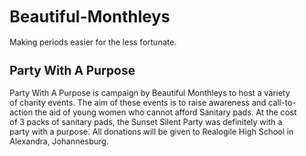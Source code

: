 # Beautiful-Monthleys

Making periods easier for the less fortunate.

## Party With A Purpose

Party With A Purpose is campaign by Beautiful Monthleys to host a variety of charity events. The aim of these events is to raise awareness and call-to-action the aid of young women who cannot afford Sanitary pads. At the cost of 3 packs of sanitary pads, the Sunset Silent Party was definitely with a party with a purpose. All donations will be given to Realogile High School in Alexandra, Johannesburg. 
